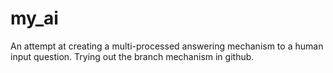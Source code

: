 # my_ai
An attempt at creating a multi-processed answering mechanism to a human input question.
Trying out the branch mechanism in github.
